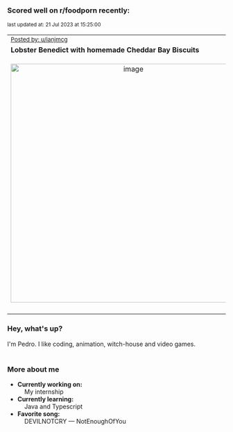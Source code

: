 ### Scored well on r/foodporn recently:

<p align="left"><sub>last updated at: 21 Jul 2023 at 15:25:00</sub></p>

|   |
| --- |
| <sub>[Posted by: u/ianjmcg][source]</sub> |
| **Lobster Benedict with homemade Cheddar Bay Biscuits** | 
|<p align="center"> <img alt="image" src="https://i.redd.it/zs3g1leb7xcb1.jpg" width="550" /> </p>|
|   |

### Hey, what's up?

I'm Pedro. I like coding, animation, witch-house and video games.<br><br>

### More about me
- **Currently working on:**  
&nbsp;&nbsp;&nbsp;&nbsp;My internship
- **Currently learning:**  
&nbsp;&nbsp;&nbsp;&nbsp;Java and Typescript
- **Favorite song:**  
&nbsp;&nbsp;&nbsp;&nbsp;DEVILNOTCRY — NotEnoughOfYou<br><br>

  



  
  
  
[linkedin]: https://linkedin.com/in/pedro-h-r-gomes-8a487b14a/
[gmail]: mailto:pilique11@gmail.com
[source]: https://reddit.com/r/FoodPorn/comments/153uiku/lobster_benedict_with_homemade_cheddar_bay/
[redditAPI]: https://www.reddit.com/dev/api/